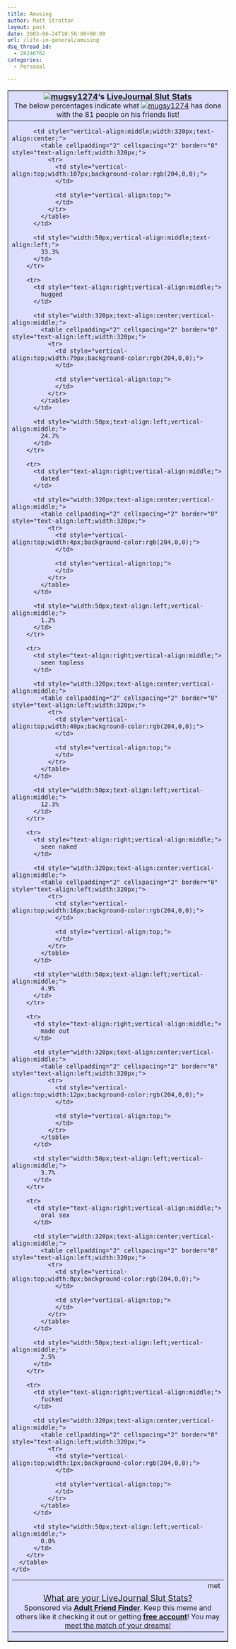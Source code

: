 ```yaml
---
title: Amusing
author: Matt Stratton
layout: post
date: 2003-06-24T10:56:00+00:00
url: /life-in-general/amusing
dsq_thread_id:
  - 28246762
categories:
  - Personal

---
```

<table cellpadding="2" cellspacing="0" border="1" style="text-align:left;width:500px;" bgcolor="#ddddff">
  <tr align="center">
    <td style="vertical-align:top;">
      <span style="font-weight:bold;"><font size="+1"><a href="https://www.livejournal.com/users/mugsy1274"><img src="https://stat.livejournal.com/img/userinfo.gif" border="0" />mugsy1274</a>&#8216;s <a href="https://euthanize.us/memes/lj-slut-meme/">LiveJournal Slut Stats</a></font></span><br /> The below percentages indicate what <a href="https://www.livejournal.com/users/mugsy1274"><img src="https://stat.livejournal.com/img/userinfo.gif" border="0" />mugsy1274</a> has done with the 81 people on his friends list!
    </td>
  </tr>
  
  <tr>
    <td style="vertical-align:top;">
      <table cellpadding="2" cellspacing="2" border="0" style="text-align:left;width:100%;">
        <tr>
          <td style="text-align:right;vertical-align:middle;">
            met
          </td>
          
          <td style="vertical-align:middle;width:320px;text-align:center;">
            <table cellpadding="2" cellspacing="2" border="0" style="text-align:left;width:320px;">
              <tr>
                <td style="vertical-align:top;width:107px;background-color:rgb(204,0,0);">
                </td>
                
                <td style="vertical-align:top;">
                </td>
              </tr>
            </table>
          </td>
          
          <td style="width:50px;vertical-align:middle;text-align:left;">
            33.3%
          </td>
        </tr>
        
        <tr>
          <td style="text-align:right;vertical-align:middle;">
            hugged
          </td>
          
          <td style="width:320px;text-align:center;vertical-align:middle;">
            <table cellpadding="2" cellspacing="2" border="0" style="text-align:left;width:320px;">
              <tr>
                <td style="vertical-align:top;width:79px;background-color:rgb(204,0,0);">
                </td>
                
                <td style="vertical-align:top;">
                </td>
              </tr>
            </table>
          </td>
          
          <td style="width:50px;text-align:left;vertical-align:middle;">
            24.7%
          </td>
        </tr>
        
        <tr>
          <td style="text-align:right;vertical-align:middle;">
            dated
          </td>
          
          <td style="width:320px;text-align:center;vertical-align:middle;">
            <table cellpadding="2" cellspacing="2" border="0" style="text-align:left;width:320px;">
              <tr>
                <td style="vertical-align:top;width:4px;background-color:rgb(204,0,0);">
                </td>
                
                <td style="vertical-align:top;">
                </td>
              </tr>
            </table>
          </td>
          
          <td style="width:50px;text-align:left;vertical-align:middle;">
            1.2%
          </td>
        </tr>
        
        <tr>
          <td style="text-align:right;vertical-align:middle;">
            seen topless
          </td>
          
          <td style="width:320px;text-align:center;vertical-align:middle;">
            <table cellpadding="2" cellspacing="2" border="0" style="text-align:left;width:320px;">
              <tr>
                <td style="vertical-align:top;width:40px;background-color:rgb(204,0,0);">
                </td>
                
                <td style="vertical-align:top;">
                </td>
              </tr>
            </table>
          </td>
          
          <td style="width:50px;text-align:left;vertical-align:middle;">
            12.3%
          </td>
        </tr>
        
        <tr>
          <td style="text-align:right;vertical-align:middle;">
            seen naked
          </td>
          
          <td style="width:320px;text-align:center;vertical-align:middle;">
            <table cellpadding="2" cellspacing="2" border="0" style="text-align:left;width:320px;">
              <tr>
                <td style="vertical-align:top;width:16px;background-color:rgb(204,0,0);">
                </td>
                
                <td style="vertical-align:top;">
                </td>
              </tr>
            </table>
          </td>
          
          <td style="width:50px;text-align:left;vertical-align:middle;">
            4.9%
          </td>
        </tr>
        
        <tr>
          <td style="text-align:right;vertical-align:middle;">
            made out
          </td>
          
          <td style="width:320px;text-align:center;vertical-align:middle;">
            <table cellpadding="2" cellspacing="2" border="0" style="text-align:left;width:320px;">
              <tr>
                <td style="vertical-align:top;width:12px;background-color:rgb(204,0,0);">
                </td>
                
                <td style="vertical-align:top;">
                </td>
              </tr>
            </table>
          </td>
          
          <td style="width:50px;text-align:left;vertical-align:middle;">
            3.7%
          </td>
        </tr>
        
        <tr>
          <td style="text-align:right;vertical-align:middle;">
            oral sex
          </td>
          
          <td style="width:320px;text-align:center;vertical-align:middle;">
            <table cellpadding="2" cellspacing="2" border="0" style="text-align:left;width:320px;">
              <tr>
                <td style="vertical-align:top;width:8px;background-color:rgb(204,0,0);">
                </td>
                
                <td style="vertical-align:top;">
                </td>
              </tr>
            </table>
          </td>
          
          <td style="width:50px;text-align:left;vertical-align:middle;">
            2.5%
          </td>
        </tr>
        
        <tr>
          <td style="text-align:right;vertical-align:middle;">
            fucked
          </td>
          
          <td style="width:320px;text-align:center;vertical-align:middle;">
            <table cellpadding="2" cellspacing="2" border="0" style="text-align:left;width:320px;">
              <tr>
                <td style="vertical-align:top;width:1px;background-color:rgb(204,0,0);">
                </td>
                
                <td style="vertical-align:top;">
                </td>
              </tr>
            </table>
          </td>
          
          <td style="width:50px;text-align:left;vertical-align:middle;">
            0.0%
          </td>
        </tr>
      </table>
    </td>
  </tr>
  
  <tr align="center">
    <td style="vertical-align:top;">
      <a href="https://euthanize.us/memes/lj-slut-meme/"><big>What are your LiveJournal Slut Stats?</big></a><br />Sponsored via <a href="https://adultfriendfinder.com/go/p47465c"><span style="font-weight:bold;">Adult Friend Finder</span></a>. Keep this meme and others like it checking it out or getting <a href="https://adultfriendfinder.com/go/p47465c"><span style="font-weight:bold;">free account</span></a>! You may <a href="https://adultfriendfinder.com/go/p47465c">meet the match of your dreams!</a>
    </td>
  </tr>
</table>